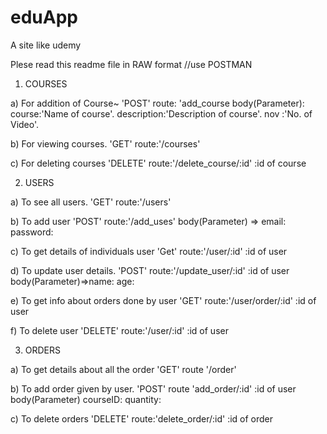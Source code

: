 # eduApp
A site like udemy

Plese read this readme file in RAW format
//use POSTMAN

1) COURSES

a) For addition of Course~
'POST' route: 'add_course
  body(Parameter): course:'Name of course'<String>.
                   description:'Description of course'<String>.
                   nov        :'No. of Video'.
                   
b) For viewing courses.
'GET' route:'/courses'

c) For deleting courses
'DELETE' route:'/delete_course/:id'
        :id of course

2) USERS

a) To see all users.
'GET' route:'/users'

b) To add user
'POST' route:'/add_uses'
body(Parameter) => email:
                   password:
                   
                   
                   
c) To get details of individuals user
'Get' route:'/user/:id'
                :id of user
                
d) To update user details.
'POST' route:'/update_user/:id'
              :id of user
     body(Parameter)=>name:<String>
                      age:<Number>
                      
e) To get info about orders done by user
'GET' route:'/user/order/:id'
            :id of user
            
f) To delete user
'DELETE' route:'/user/:id'
              :id of user
              
              
              
              
3) ORDERS

a) To get details about all the order
'GET' route '/order'

b) To add order given by user.
'POST' route 'add_order/:id'
      :id of user
body(Parameter) courseID:<id of course>
                quantity:<Number>
                
                
c) To delete orders
'DELETE' route:'delete_order/:id'
          :id of order
